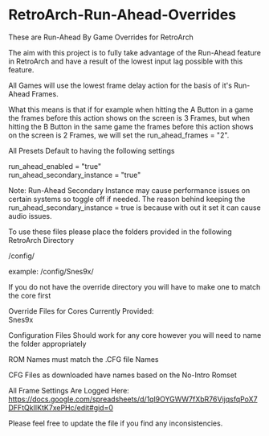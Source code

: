 # RetroArch-Run-Ahead-Overrides

These are Run-Ahead By Game Overrides for RetroArch

The aim with this project is to fully take advantage of the Run-Ahead feature in RetroArch and have a result of the lowest input lag possible with this feature.

All Games will use the lowest frame delay action for the basis of it's Run-Ahead Frames.

What this means is that if for example when hitting the A Button in a game the frames before this action shows on the screen is 3 Frames, but when hitting the B Button in the same game the frames before this action shows on the screen is 2 Frames, we will set the run_ahead_frames = "2".

All Presets Default to having the following settings

run_ahead_enabled = "true"<br>
run_ahead_secondary_instance = "true"

Note:
Run-Ahead Secondary Instance may cause performance issues on certain systems so toggle off if needed. The reason behind keeping the run_ahead_secondary_instance = true is because with out it set it can cause audio issues.

To use these files please place the folders provided in the following RetroArch Directory

/config/

example: /config/Snes9x/

If you do not have the override directory you will have to make one to match the core first

Override Files for Cores Currently Provided:<br>
Snes9x

Configuration Files Should work for any core however you will need to name the folder appropriately

ROM Names must match the .CFG file Names

CFG Files as downloaded have names based on the No-Intro Romset

All Frame Settings Are Logged Here: https://docs.google.com/spreadsheets/d/1ql9OYGWW7fXbR76VijqsfqPoX7DFFtQkIIKtK7xePHc/edit#gid=0

Please feel free to update the file if you find any inconsistencies.
